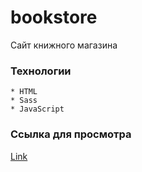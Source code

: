 # bookstore
  Сайт книжного магазина

### Технологии
    * HTML
    * Sass
    * JavaScript
    
### Ссылка для просмотра
   [Link](https://cv-lana.github.io/bookstore)
